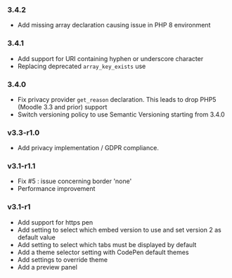 ### 3.4.2

* Add missing array declaration causing issue in PHP 8 environment

### 3.4.1

* Add support for URI containing hyphen or underscore character
* Replacing deprecated `array_key_exists` use

### 3.4.0

* Fix privacy provider `get_reason` declaration. This leads to drop PHP5 (Moodle 3.3 and prior) support
* Switch versioning policy to use Semantic Versioning starting from 3.4.0

### v3.3-r1.0

* Add privacy implementation / GDPR compliance.

### v3.1-r1.1

* Fix #5 : issue concerning border 'none' 
* Performance improvement

### v3.1-r1

* Add support for https pen
* Add setting to select which embed version to use and set version 2 as default value
* Add setting to select which tabs must be displayed by default
* Add a theme selector setting with CodePen default themes
* Add settings to override theme
* Add a preview panel
